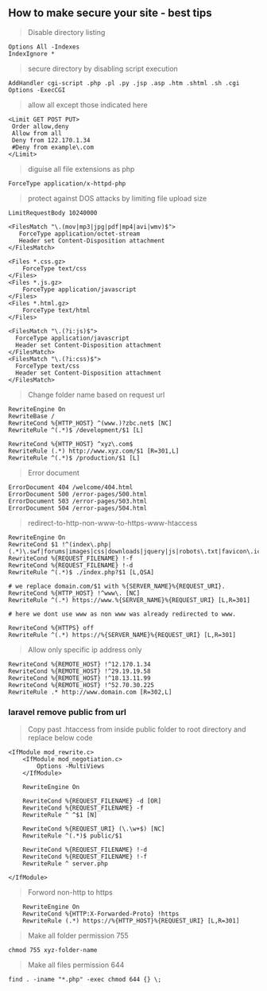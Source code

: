 ## How to make secure your site - best tips

> Disable directory listing
```
Options All -Indexes
IndexIgnore *
```
> secure directory by disabling script execution
```
AddHandler cgi-script .php .pl .py .jsp .asp .htm .shtml .sh .cgi
Options -ExecCGI
```

> allow all except those indicated here
```
<Limit GET POST PUT>
 Order allow,deny
 Allow from all
 Deny from 122.170.1.34
 #Deny from example\.com
</Limit>
```

> diguise all file extensions as php
``` 
ForceType application/x-httpd-php
```

> protect against DOS attacks by limiting file upload size
```
LimitRequestBody 10240000

<FilesMatch "\.(mov|mp3|jpg|pdf|mp4|avi|wmv)$">
   ForceType application/octet-stream
   Header set Content-Disposition attachment
</FilesMatch>

<Files *.css.gz>
	ForceType text/css
</Files>
<Files *.js.gz>
	ForceType application/javascript
</Files>
<Files *.html.gz>
	ForceType text/html
</Files>

<FilesMatch "\.(?i:js)$">
  ForceType application/javascript
  Header set Content-Disposition attachment
</FilesMatch>
<FilesMatch "\.(?i:css)$">
  ForceType text/css
  Header set Content-Disposition attachment
</FilesMatch>
```

> Change folder name based on request url
```
RewriteEngine On
RewriteBase /
RewriteCond %{HTTP_HOST} ^(www.)?zbc.net$ [NC]
RewriteRule ^(.*)$ /development/$1 [L]

RewriteCond %{HTTP_HOST} ^xyz\.com$
RewriteRule (.*) http://www.xyz.com/$1 [R=301,L]
RewriteRule ^(.*)$ /production/$1 [L]
```

> Error document
```
ErrorDocument 404 /welcome/404.html
ErrorDocument 500 /error-pages/500.html
ErrorDocument 503 /error-pages/503.html
ErrorDocument 504 /error-pages/504.html
```

> redirect-to-http-non-www-to-https-www-htaccess
```
RewriteEngine On
RewriteCond $1 !^(index\.php|(.*)\.swf|forums|images|css|downloads|jquery|js|robots\.txt|favicon\.ico)
RewriteCond %{REQUEST_FILENAME} !-f
RewriteCond %{REQUEST_FILENAME} !-d
RewriteRule ^(.*)$ ./index.php?$1 [L,QSA]

# we replace domain.com/$1 with %{SERVER_NAME}%{REQUEST_URI}.
RewriteCond %{HTTP_HOST} !^www\. [NC]
RewriteRule ^(.*) https://www.%{SERVER_NAME}%{REQUEST_URI} [L,R=301]

# here we dont use www as non www was already redirected to www.

RewriteCond %{HTTPS} off
RewriteRule ^(.*) https://%{SERVER_NAME}%{REQUEST_URI} [L,R=301]
```

> Allow only specific ip address only
```
RewriteCond %{REMOTE_HOST} !^12.170.1.34
RewriteCond %{REMOTE_HOST} !^29.19.19.58
RewriteCond %{REMOTE_HOST} !^18.13.11.99
RewriteCond %{REMOTE_HOST} !^52.70.30.225
RewriteRule .* http://www.domain.com [R=302,L]
```

### laravel remove public from url
> Copy past .htaccess from inside public folder to root directory and replace below code
```
<IfModule mod_rewrite.c>
    <IfModule mod_negotiation.c>
        Options -MultiViews
    </IfModule>
    
    RewriteEngine On
    
    RewriteCond %{REQUEST_FILENAME} -d [OR]
    RewriteCond %{REQUEST_FILENAME} -f
    RewriteRule ^ ^$1 [N]

    RewriteCond %{REQUEST_URI} (\.\w+$) [NC]
    RewriteRule ^(.*)$ public/$1 

    RewriteCond %{REQUEST_FILENAME} !-d
    RewriteCond %{REQUEST_FILENAME} !-f
    RewriteRule ^ server.php

</IfModule>
```
> Forword non-http to https
```
    RewriteEngine On
    RewriteCond %{HTTP:X-Forwarded-Proto} !https
    RewriteRule (.*) https://%{HTTP_HOST}%{REQUEST_URI} [L,R=301]
```

> Make all folder permission 755
```
chmod 755 xyz-folder-name
```
> Make all files permission 644
```
find . -iname "*.php" -exec chmod 644 {} \;
```